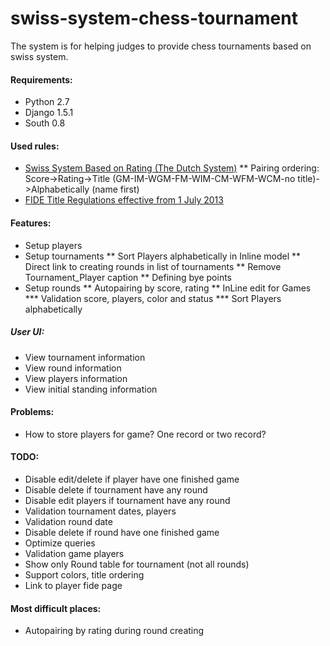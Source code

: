 swiss-system-chess-tournament
=============================

The system is for helping judges to provide chess tournaments based on swiss system.

#### Requirements:
* Python 2.7
* Django 1.5.1
* South 0.8

#### Used rules:
* [Swiss System Based on Rating (The Dutch System)](http://www.fide.com/fide/handbook.html?id=83&view=article)
** Pairing ordering: Score->Rating->Title (GM-IM-WGM-FM-WIM-CM-WFM-WCM-no title)->Alphabetically (name first)
* [FIDE Title Regulations effective from 1 July 2013](http://www.fide.com/component/handbook/?id=163&view=article)

#### Features:
* Setup players
* Setup tournaments
** Sort Players alphabetically in Inline model
** Direct link to creating rounds in list of tournaments
** Remove Tournament_Player caption
** Defining bye points
* Setup rounds
** Autopairing by score, rating
** InLine edit for Games
*** Validation score, players, color and status 
*** Sort Players alphabetically

##### User UI:
* View tournament information
* View round information
* View players information
* View initial standing information

#### Problems:
* How to store players for game? One record or two record?

#### TODO:
* Disable edit/delete if player have one finished game
* Disable delete if tournament have any round
* Disable edit players if tournament have any round
* Validation tournament dates, players
* Validation round date
* Disable delete if round have one finished game
* Optimize queries
* Validation game players
* Show only Round table for tournament (not all rounds)
* Support colors, title ordering
* Link to player fide page

#### Most difficult places:
* Autopairing by rating during round creating
